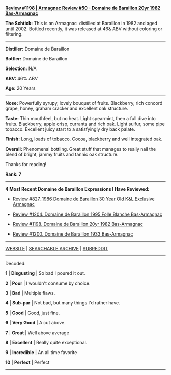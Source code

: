 
[**Review #1198 | Armagnac Review #50 - Domaine de Baraillon 20yr 1982 Bas-Armagnac**]( https://t8ke.review/review-1198-domaine-de-baraillon-20yr-1982-bas-armagnac)

**The Schtick:** This is an Armagnac  distilled at Baraillon in 1982 and aged until 2002. Bottled recently, it was released at 46& ABV without coloring or filtering.

-----

**Distiller:** Domaine de Baraillon

**Bottler:** Domaine de Baraillon

**Selection:** N/A

**ABV:**  46% ABV

**Age:** 20 Years 

-----

**Nose:**  Powerfully syrupy, lovely bouquet of fruits. Blackberry, rich concord grape, honey, graham cracker and excellent oak structure.

**Taste:** Thin mouthfeel, but no heat. Light spearmint, then a full dive into fruits. Blackberry, apple crisp, currants and rich oak. Light sulfur, some pipe tobacco. Excellent juicy start to a satisfyingly dry back palate.

**Finish:** Long, loads of tobacco. Cocoa, blackberry and well integrated oak.

**Overall:** Phenomenal bottling. Great stuff that manages to really nail the blend of bright, jammy fruits and tannic oak structure. 

Thanks for reading!

**Rank: 7**

----- 

**4 Most Recent Domaine de Baraillon Expressions I Have Reviewed:** 

- [Review #827. 1986 Domaine de Baraillon 30 Year Old K&amp;L Exclusive Armagnac]( https://t8ke.review/review-827-1986-domaine-de-baraillon-30-year-old-kl-exclusive-armagnac/) 

- [Review #1204. Domaine de Baraillon 1995 Folle Blanche Bas-Armagnac]( https://t8ke.review/review-1204-domaine-de-baraillon-1995-folle-blanche-bas-armagnac) 

- [Review #1198. Domaine de Baraillon 20yr 1982 Bas-Armagnac]( https://t8ke.review/review-1198-domaine-de-baraillon-20yr-1982-bas-armagnac) 

- [Review #1200. Domaine de Baraillon 1933 Bas-Armagnac]( https://t8ke.review/review-1200-domaine-de-baraillon-1933-bas-armagnac) 

-----

[WEBSITE](https://t8ke.review) | [SEARCHABLE ARCHIVE](https://t8ke.review/review-archive/) | [SUBREDDIT](https://reddit.com/r/t8kereviews)

-----

Decoded:

**1** | **Disgusting** | So bad I poured it out.

**2** | **Poor** | I wouldn't consume by choice.

**3** | **Bad** | Multiple flaws.

**4** | **Sub-par** | Not bad, but many things I'd rather have.

**5** | **Good** | Good, just fine.

**6** | **Very Good** | A cut above.

**7** | **Great** | Well above average

**8** | **Excellent** | Really quite exceptional.

**9** | **Incredible** | An all time favorite

**10** | **Perfect** | Perfect

----

